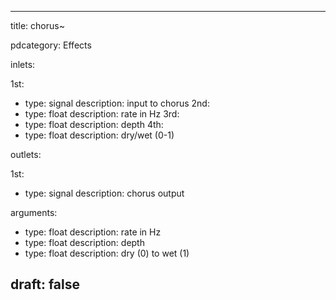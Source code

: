 --- 


title: chorus~

pdcategory: Effects

inlets:

  1st:
  - type: signal
    description: input to chorus
  2nd:
  - type: float
    description: rate in Hz
  3rd:
  - type: float
    description: depth
  4th:
  - type: float
    description: dry/wet (0-1)

outlets:

  1st:
  - type: signal
    description: chorus output

arguments:
  - type: float
    description: rate in Hz
  - type: float
    description: depth
  - type: float
    description: dry (0) to wet (1)





draft: false
---